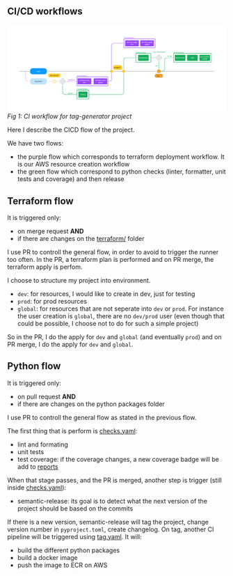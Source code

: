 ## CI/CD workflows

![ci-workflow](../../assets/ci_workflow.png)
*Fig 1: CI workflow for tag-generator project*


Here I describe the CICD flow of the project.

We have two flows:
- the purple flow which corresponds to terraform deployment workflow. It is our AWS resource creation workflow
- the green flow which correspond to python checks (linter, formatter, unit tests and coverage) and then release


## Terraform flow
It is triggered only:
- on merge request **AND**
- if there are changes on the [terraform/](../../iac/terraform/) folder

I use PR to controll the general flow, in order to avoid to trigger the runner too often.
In the PR, a terraform plan is performed and on PR merge, the terraform apply is perfom.

I choose to structure my project into environment.
- `dev`: for resources, I would like to create in dev, just for testing
- `prod`: for prod resources
- `global`: for resources that are not seperate into `dev` or `prod`. For instance the user creation is `global`, there are no `dev/prod` user (even though that could be possible, I choose not to do for such a simple project)

So in the PR, I do the apply for `dev` and `global` (and eventually `prod`) and on PR merge, I do the apply for `dev` and `global`.

## Python flow

It is triggered only:
- on pull request **AND**
- if there are changes on the python packages folder

I use PR to controll the general flow as stated in the previous flow.

The first thing that is perform is [checks.yaml](./checks.yaml):
- lint and formating
- unit tests
- test coverage: if the coverage changes, a new coverage badge will be add to [reports](../../reports/coverage.svg)

When that stage passes, and the PR is merged, another step is trigger (still inside [checks.yaml](./checks.yaml)):
- semantic-release: its goal is to detect what the next version of the project should be based on the commits

If there is a new version, semantic-release will tag the project, change version number in `pyproject.toml`, create changelog. On tag, another CI pipeline will be triggered using [tag.yaml](./tag.yaml). It will:
- build the different python packages
- build a docker image
- push the image to ECR on AWS